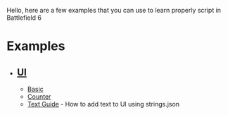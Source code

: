 Hello, here are a few examples that you can use to learn properly script in Battlefield 6

# Examples
- ## [UI](./UI/)
  - [Basic](./Examples/UI/basic/basic.ts)
  - [Counter](./Examples/UI/counter/counter.ts)
  - [Text Guide](./Examples/UI/text-guide/text-guide.md) - How to add text to UI using strings.json
